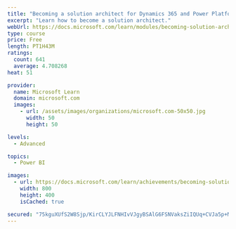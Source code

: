 ```yaml
---
title: "Becoming a solution architect for Dynamics 365 and Power Platform"
excerpt: "Learn how to become a solution architect."
webUrl: https://docs.microsoft.com/learn/modules/becoming-solution-architect/
type: course
price: Free
length: PT1H43M
ratings:
  count: 641
  average: 4.708268
heat: 51

provider:
  name: Microsoft Learn
  domain: microsoft.com
  images:
    - url: /assets/images/organizations/microsoft.com-50x50.jpg
      width: 50
      height: 50

levels:
  - Advanced

topics:
  - Power BI

images:
  - url: https://docs.microsoft.com/learn/achievements/becoming-solution-architect-social.png
    width: 800
    height: 400
    isCached: true

secured: "75kguXUfS2W8Sjp/KirCLYJLFNHIvVJgyBSAlG6FSNVaksZiIQUq+CVJa5p+MvMvQr1yFi9sFChK+e1s7G0HYYzvlY1KGnkrZ7vvgLVFM9ZYTvpYIIRqtBOPDikjD6QTLjKfCFvqWQ5xtj2uE8mt8E8qbqeGgHdYaQf2H9BdCVaiFDc67cfJGx9usx921yROouqtwo3hf1ySeoaq0VrWd7g1iI2Q4lNMVesCDDliDEMyLA0V1ZA51f+iLRHQKiidhy3eTseL/AKmRmoubUWUeFZNfbAlnAu3bgcSPe1rUpTHplViEn3INaix8zhmJaoRAf/uUrOx2xvgZgGNQvWn5o97jH8hXkoNjMWkEUUZNIa3GqBe6RPjWwaw2xYZPZSl23CO26awm4loOgrhMql44iDPSCIg9O8I5DuAET1LhWg=;h0aQ591QfB8a9WaYuaGMtQ=="
---
```


